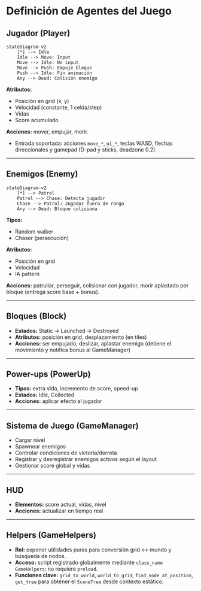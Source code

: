# Definición de Agentes del Juego

## Jugador (Player)

```mermaid
stateDiagram-v2
    [*] --> Idle
    Idle --> Move: Input
    Move --> Idle: No input
    Move --> Push: Empuje bloque
    Push --> Idle: Fin animación
    Any --> Dead: Colisión enemigo
```

**Atributos:**  
- Posición en grid (x, y)  
- Velocidad (constante, 1 celda/step)  
- Vidas  
- Score acumulado  

**Acciones:** mover, empujar, morir.
- Entrada soportada: acciones `move_*`, `ui_*`, teclas WASD, flechas direccionales y gamepad (D-pad y sticks, deadzone 0.2).

---

## Enemigos (Enemy)

```mermaid
stateDiagram-v2
    [*] --> Patrol
    Patrol --> Chase: Detecta jugador
    Chase --> Patrol: Jugador fuera de rango
    Any --> Dead: Bloque colisiona
```

**Tipos:**  
- Random walker  
- Chaser (persecución)  

**Atributos:**  
- Posición en grid  
- Velocidad  
- IA pattern  

**Acciones:** patrullar, perseguir, colisionar con jugador, morir aplastado por bloque (entrega score base + bonus).

---

## Bloques (Block)
- **Estados:** Static → Launched → Destroyed
- **Atributos:** posición en grid, desplazamiento (en tiles)
- **Acciones:** ser empujado, deslizar, aplastar enemigo (detiene el movimiento y notifica bonus al GameManager)

---

## Power-ups (PowerUp)
- **Tipos:** extra vida, incremento de score, speed-up  
- **Estados:** Idle, Collected  
- **Acciones:** aplicar efecto al jugador  

---

## Sistema de Juego (GameManager)
- Cargar nivel
- Spawnear enemigos
- Controlar condiciones de victoria/derrota
- Registrar y desregistrar enemigos activos según el layout
- Gestionar score global y vidas

---

## HUD
- **Elementos:** score actual, vidas, nivel
- **Acciones:** actualizar en tiempo real

---

## Helpers (GameHelpers)
- **Rol:** exponer utilidades puras para conversión grid ↔ mundo y búsqueda de nodos.
- **Acceso:** script registrado globalmente mediante `class_name GameHelpers`; no requiere `preload`.
- **Funciones clave:** `grid_to_world`, `world_to_grid`, `find_node_at_position`, `get_tree` para obtener el `SceneTree` desde contexto estático.
